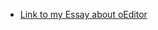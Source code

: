 - [Link to my Essay about oEditor](https://docs.google.com/document/d/1b6I3zi2j0btmbHblXpOVSh00CMr16DqC03-7kQ7jfik/edit?usp=sharing)
